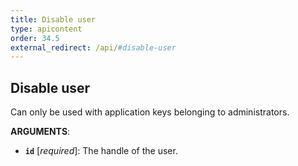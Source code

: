 ```yaml
---
title: Disable user
type: apicontent
order: 34.5
external_redirect: /api/#disable-user
---
```


## Disable user
Can only be used with application keys belonging to administrators.

**ARGUMENTS**:

* **`id`** [*required*]:
    The handle of the user.
